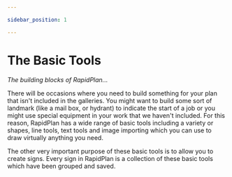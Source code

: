```yaml
---

sidebar_position: 1

---
```

# The Basic Tools

*The building blocks of RapidPlan...*

There will be occasions where you need to build something for your plan that isn't included in the galleries. You might want to build some sort of landmark (like a mail box, or hydrant) to indicate the start of a job or you might use special equipment in your work that we haven't included. For this reason, RapidPlan has a wide range of basic tools including a variety or shapes, line tools, text tools and image importing which you can use to draw virtually anything you need.

The other very important purpose of these basic tools is to allow you to create signs. Every sign in RapidPlan is a collection of these basic tools which have been grouped and saved.

